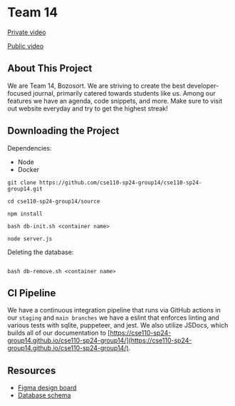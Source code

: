 # Team 14

[Private video](https://youtu.be/KRZFOjeSvd4)

[Public video](https://youtu.be/m8A1SdFYKyE)

## About This Project

We are Team 14, Bozosort. We are striving to create the best developer-focused journal, primarily catered towards students like us. Among our features we have an agenda, code snippets, and more. Make sure to visit out website everyday and try to get the highest streak!


## Downloading the Project

Dependencies: 
- Node
- Docker

```
git clone https://github.com/cse110-sp24-group14/cse110-sp24-group14.git
```

```
cd cse110-sp24-group14/source
```

```
npm install
```

```
bash db-init.sh <container name>
```

```
node server.js
```

Deleting the database:

```

bash db-remove.sh <container name>
```

## CI Pipeline

We have a continuous integration pipeline that runs via GitHub actions in our `staging` and `main branches` we have a eslint that enforces linting and various tests with sqlite, puppeteer, and jest. We also utilize JSDocs, which builds all of our documentation to [https://cse110-sp24-group14.github.io/cse110-sp24-group14/](https://cse110-sp24-group14.github.io/cse110-sp24-group14/). 

## Resources

- [Figma design board](https://www.figma.com/design/zNVxTEwExahDGpp1mrBVRq/CSE-110-To-do-List)
- [Database schema](https://github.com/cse110-sp24-group14/cse110-sp24-group14/blob/main/specs/adr/052124-db-schema.md)
